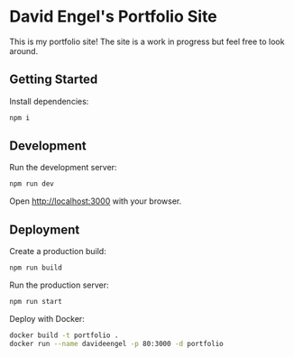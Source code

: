 # David Engel's Portfolio Site

This is my portfolio site! The site is a work in progress but feel free to look around.

## Getting Started

Install dependencies:

```bash
npm i
```

## Development

Run the development server:

```bash
npm run dev
```

Open [http://localhost:3000](http://localhost:3000) with your browser.

## Deployment

Create a production build:

```bash
npm run build
```

Run the production server:

```bash
npm run start
```

Deploy with Docker:

```bash
docker build -t portfolio .
docker run --name davideengel -p 80:3000 -d portfolio
```
